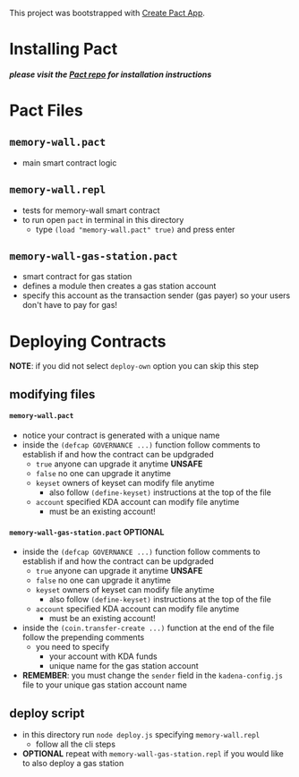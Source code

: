 This project was bootstrapped with [Create Pact App](https://github.com/kadena-io/create-pact-app).


Installing Pact
===============================

##### please visit the [Pact repo](https://github.com/kadena-io/pact#installing-pact) for installation instructions

Pact Files
===============

## `memory-wall.pact`
- main smart contract logic

## `memory-wall.repl`
- tests for memory-wall smart contract
- to run open `pact` in terminal in this directory
  - type `(load "memory-wall.pact" true)` and press enter

## `memory-wall-gas-station.pact`
- smart contract for gas station
- defines a module then creates a gas station account
- specify this account as the transaction sender (gas payer) so your users don't have to pay for gas!

Deploying Contracts
===============

**NOTE**: if you did not select `deploy-own` option you can skip this step

## modifying files

#### `memory-wall.pact`
- notice your contract is generated with a unique name
- inside the `(defcap GOVERNANCE ...)` function follow comments to establish if and how the contract can be updgraded
  - `true` anyone can upgrade it anytime **UNSAFE**
  - `false` no one can upgrade it anytime
  - `keyset` owners of keyset can modify file anytime
    - also follow `(define-keyset)` instructions at the top of the file
  - `account` specified KDA account can modify file anytime
    - must be an existing account!

#### `memory-wall-gas-station.pact` **OPTIONAL**
- inside the `(defcap GOVERNANCE ...)` function follow comments to establish if and how the contract can be updgraded
  - `true` anyone can upgrade it anytime **UNSAFE**
  - `false` no one can upgrade it anytime
  - `keyset` owners of keyset can modify file anytime
    - also follow `(define-keyset)` instructions at the top of the file
  - `account` specified KDA account can modify file anytime
    - must be an existing account!
- inside the `(coin.transfer-create ...)` function at the end of the file follow the prepending comments
  - you need to specify
    - your account with KDA funds
    - unique name for the gas station account
- **REMEMBER**: you must change the `sender` field in the `kadena-config.js` file to your unique gas station account name

## deploy script
- in this directory run `node deploy.js` specifying `memory-wall.repl`
  - follow all the cli steps
- **OPTIONAL** repeat with `memory-wall-gas-station.repl` if you would like to also deploy a gas station
